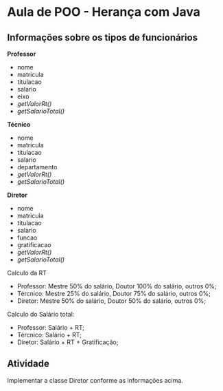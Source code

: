 # Aula de POO - Herança com Java

## Informações sobre os tipos de funcionários
**Professor**
- nome
- matricula
- titulacao
- salario
- eixo
- *getValorRt()*
- *getSalarioTotal()*

**Técnico**
- nome
- matricula
- titulacao
- salario
- departamento
- *getValorRt()*
- *getSalarioTotal()*

**Diretor**
- nome
- matricula
- titulacao
- salario
- funcao
- gratificacao
- *getValorRt()*
- *getSalarioTotal()*


Calculo da RT
- Professor: Mestre 50% do salário, Doutor 100% do salário, outros 0%;
- Tércnico: Mestre 25% do salário, Doutor 75% do salário, outros 0%;
- Diretor: Mestre 50% do salário, Doutor 50% do salário, outros 0%;

Calculo do Salário total:
- Professor: Salário + RT;
- Tércnico: Salário + RT;
- Diretor: Salário + RT + Gratificação;


## Atividade
Implementar a classe Diretor conforme as informações acima.